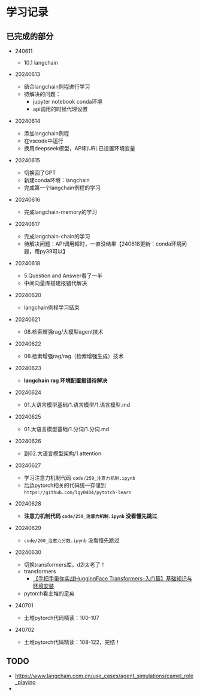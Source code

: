 # 学习记录

## 已完成的部分

* 240611

  * 10.1 langchain
* 20240613

  * 结合langchain例程进行学习
  * 待解决的问题：
    * jupyter notebook conda环境
    * api调用的时候代理设置
* 20240614

  * 添加langchain例程
  * 在vscode中运行
  * 换用deepseek模型，API和URL已设置环境变量
* 20240615

  * 切换回了GPT
  * 新建conda环境：langchain
  * 完成第一个langchain例程的学习
* 20240616

  * 完成langchain-memory的学习
* 20240617

  * 完成langchain-chain的学习
  * 待解决问题：API调用超时，一直没结果【240618更新：conda环境问题，用py39可以】
* 20240618

  * 5.Question and Answer看了一半
  * 中间向量库搭建报错代解决
* 20240620

  * langchain例程学习结束
* 20240621

  * 08.检索增强rag/大模型agent技术
* 20240622

  * 08.检索增强rag/rag（检索增强生成）技术
* 20240623

  * **langchain rag 环境配置报错待解决**
* 20240624

  * 01.大语言模型基础/1.语言模型/1.语言模型.md
* 20240625

  * 01.大语言模型基础/1.分词/1.分词.md
* 20240626

  * 到02.大语言模型架构/1.attention
* 20240627

  * 学习注意力机制代码  `code/259_注意力机制.ipynb`
  * 后边pytorch相关的代码统一存储到 `https://github.com/lgy0404/pytotch-learn`
* 20240628

  * **注意力机制代码  `code/259_注意力机制.ipynb` 没看懂先跳过**
* 20240629

  * `code/260_注意力分数.ipynb` 没看懂先跳过
* 20240630

  * 切换transformers库，d2l太老了！
  * transformers
    * [【手把手带你实战HuggingFace Transformers-入门篇】基础知识与环境安装](https://www.bilibili.com/video/BV1ma4y1g791/?spm_id_from=333.788&vd_source=65e0a21e65c5e67e051e0f63a24a7aeb)
  * pytorch看土堆的足矣
* 240701

  * 土堆pytorch代码精读：100-107
* 240702

  * 土堆pytorch代码精读：108-122，完结！

## TODO

* https://www.langchain.com.cn/use_cases/agent_simulations/camel_role_playing
*

